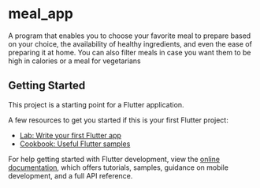 # meal_app

A program that enables you to choose your favorite meal to prepare based on your choice, the availability of healthy ingredients, and even the ease of preparing it at home. You can also filter meals in case you want them to be high in calories or a meal for vegetarians 

## Getting Started

This project is a starting point for a Flutter application.

A few resources to get you started if this is your first Flutter project:

- [Lab: Write your first Flutter app](https://docs.flutter.dev/get-started/codelab)
- [Cookbook: Useful Flutter samples](https://docs.flutter.dev/cookbook)

For help getting started with Flutter development, view the
[online documentation](https://docs.flutter.dev/), which offers tutorials,
samples, guidance on mobile development, and a full API reference.
